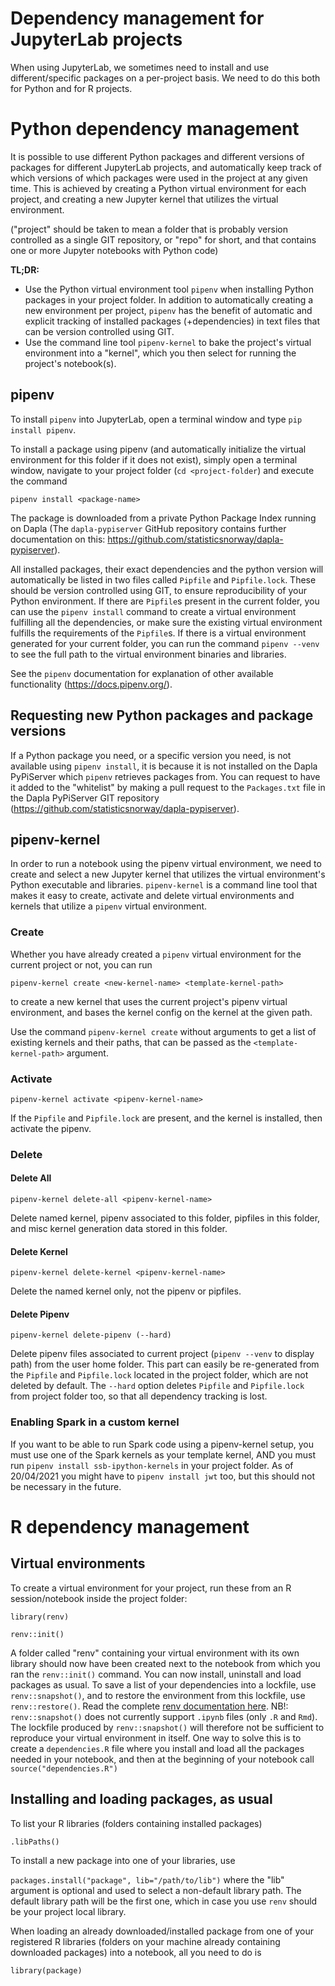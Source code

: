 # Dependency management for JupyterLab projects
When using JupyterLab, we sometimes need to install and use different/specific packages on a per-project basis. We need to do this both for Python and for R projects.

# Python dependency management

It is possible to use different Python packages and different versions of packages for different JupyterLab projects, and automatically keep track of which versions of which packages were used in the project at any given time. This is achieved by creating a Python virtual environment for each project, and creating a new Jupyter kernel that utilizes the virtual environment. 

("project" should be taken to mean a folder that is probably version controlled as a single GIT repository, or "repo" for short, and that contains one or more Jupyter notebooks with Python code)

**TL;DR:** 
- Use the Python virtual environment tool `pipenv` when installing Python packages in your project folder. In addition to automatically creating a new environment per project, `pipenv` has the benefit of automatic and explicit tracking of installed packages (+dependencies) in text files that can be version controlled using GIT.
- Use the command line tool `pipenv-kernel` to bake the project's virtual environment into a "kernel", which you then select for running the project's notebook(s).

## pipenv

To install `pipenv` into JupyterLab, open a terminal window and type `pip install pipenv`.

To install a package using pipenv (and automatically initialize the virtual environment for this folder if it does not exist), simply open a terminal window, navigate to your project folder (`cd <project-folder`) and execute the command

`pipenv install <package-name>`

The package is downloaded from a private Python Package Index running on Dapla (The `dapla-pypiserver` GitHub repository contains further documentation on this: https://github.com/statisticsnorway/dapla-pypiserver).

All installed packages, their exact dependencies and the python version will automatically be listed in two files called `Pipfile` and `Pipfile.lock`. These should be version controlled using GIT, to ensure reproducibility of your Python environment. If there are `Pipfile`s present in the current folder, you can use the `pipenv install` command to create a virtual environment fulfilling all the dependencies, or make sure the existing virtual environment fulfills the requirements of the `Pipfile`s. If there is a virtual environment generated for your current folder, you can run the command `pipenv --venv` to see the full path to the virtual environment binaries and libraries.

See the `pipenv` documentation for explanation of other available functionality (https://docs.pipenv.org/).

## Requesting new Python packages and package versions

If a Python package you need, or a specific version you need, is not available using `pipenv install`, it is because it is not installed on the Dapla PyPiServer which `pipenv` retrieves packages from. You can request to have it added to the "whitelist" by making a pull request to the `Packages.txt` file in the Dapla PyPiServer GIT repository (https://github.com/statisticsnorway/dapla-pypiserver).

## pipenv-kernel

In order to run a notebook using the pipenv virtual environment, we need to create and select a new Jupyter kernel that utilizes the virtual environment's Python executable and libraries. `pipenv-kernel` is a command line tool that makes it easy to create, activate and delete virtual environments and kernels that utilize a `pipenv` virtual environment.

### Create

Whether you have already created a `pipenv` virtual environment for the current project or not, you can run

`pipenv-kernel create <new-kernel-name> <template-kernel-path>` 

to create a new kernel that uses the current project's pipenv virtual environment, and bases the kernel config on the kernel at the given path.

Use the command `pipenv-kernel create` without arguments to get a list of existing kernels and their paths, that can be passed as the `<template-kernel-path>` argument.

### Activate

`pipenv-kernel activate <pipenv-kernel-name>`

If the `Pipfile` and `Pipfile.lock` are present, and the kernel is installed, then activate the pipenv.

### Delete

#### Delete All

`pipenv-kernel delete-all <pipenv-kernel-name>`

Delete named kernel, pipenv associated to this folder, pipfiles in this folder, and misc kernel generation data stored in this folder.

#### Delete Kernel

`pipenv-kernel delete-kernel <pipenv-kernel-name>`

Delete the named kernel only, not the pipenv or pipfiles.

#### Delete Pipenv

`pipenv-kernel delete-pipenv (--hard)`

Delete pipenv files associated to current project (`pipenv --venv` to display path) from the user home folder. This part can easily be re-generated from the `Pipfile` and `Pipfile.lock` located in the project folder, which are not deleted by default.
The `--hard` option deletes `Pipfile` and `Pipfile.lock` from project folder too, so that all dependency tracking is lost.

### Enabling Spark in a custom kernel

If you want to be able to run Spark code using a pipenv-kernel setup, you must use one of the Spark kernels as your template kernel, AND you must run `pipenv install ssb-ipython-kernels` in your project folder. As of 20/04/2021 you might have to `pipenv install jwt` too, but this should not be necessary in the future.

# R dependency management

## Virtual environments

To create a virtual environment for your project, run these from an R session/notebook inside the project folder:

`library(renv)`

`renv::init()`

A folder called "renv" containing your virtual environment with its own library should now have been created next to the notebook from which you ran the `renv::init()` command. You can now install, uninstall and load packages as usual. To save a list of your dependencies into a lockfile, use `renv::snapshot()`, and to restore the environment from this lockfile, use `renv::restore()`. Read the complete [renv documentation here](https://rstudio.github.io/renv/articles/renv.html). NB!: `renv::snapshot()` does not currently support `.ipynb` files (only `.R` and `Rmd`). The lockfile produced by `renv::snapshot()` will therefore not be sufficient to reproduce your virtual environment in itself. One way to solve this is to create a `dependencies.R` file where you install and load all the packages needed in your notebook, and then at the beginning of your notebook call `source("dependencies.R")`

## Installing and loading packages, as usual

To list your R libraries (folders containing installed packages)

`.libPaths()`

To install a new package into one of your libraries, use

`packages.install("package", lib="/path/to/lib")` where the "lib" argument is optional and used to select a non-default library path. The default library path will be the first one, which in case you use `renv` should be your project local library.

When loading an already downloaded/installed package from one of your registered R libraries (folders on your machine already containing downloaded packages) into a notebook, all you need to do is

`library(package)`

